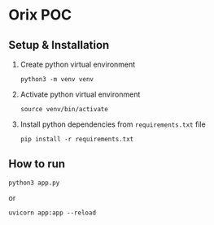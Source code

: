 # Orix POC

## Setup & Installation

1. Create python virtual environment
   ```shell
   python3 -m venv venv
   ```
2. Activate python virtual environment
   ```shell
   source venv/bin/activate
   ```
3. Install python dependencies from `requirements.txt` file
   ```shell
   pip install -r requirements.txt
   ```



## How to run
   ```shell
   python3 app.py
   ```
   or
   ```shell
   uvicorn app:app --reload
   ```
